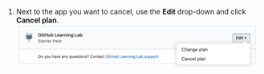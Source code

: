 1. Next to the app you want to cancel, use the **Edit** drop-down and click **Cancel plan**. ![Cancelar o link na seção Compras no Marketplace das configurações de faturamento da sua conta pessoal](/assets/images/help/marketplace/marketplace-edit-app-billing-settings.png)
